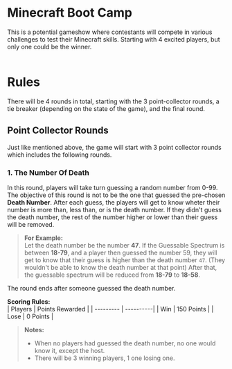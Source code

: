 # **Minecraft Boot Camp**

This is a potential gameshow where contestants will compete in various challenges to test their Minecraft skills. Starting with 4 excited players, but only one could be the winner.
<br><br>

# Rules
There will be 4 rounds in total, starting with the 3 point-collector rounds, a tie breaker (depending on the state of the game), and the final round.

## Point Collector Rounds
Just like mentioned above, the game will start with 3 point collector rounds which includes the following rounds.

### 1. The Number Of Death
In this round, players will take turn guessing a random number from 0-99. The objective of this round is not to be the one that guessed the pre-chosen **Death Number**. After each guess, the players will get to know wheter their number is more than, less than, or is the death number. If they didn't guess the death number, the rest of the number higher or lower than their guess will be removed.

>**For Example:**<br>
Let the death number be the number **47**. If the Guessable Spectrum is between **18-79**, and a player then guessed the number 59, they will get to know that their guess is higher than the death number `47`. (They wouldn't be able to know the death number at that point) After that, the guessable spectrum will be reduced from **18-79** to **18-58**.

The round ends after someone guessed the death number.

**Scoring Rules:**<br>
| Players | Points Rewarded |
| --------- | ----------|
| Win | 150 Points |
| Lose | 0 Points |

>**Notes:**<br>
>- When no players had guessed the death number, no one would know it, except the host.
>- There will be 3 winning players, 1 one losing one.
